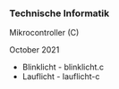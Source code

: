 ### Technische Informatik
Mikrocontroller (C)

October 2021
- Blinklicht - blinklicht.c
- Lauflicht - lauflicht-c

